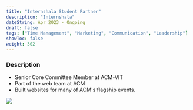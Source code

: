 ```yaml
---
title: "Internshala Student Partner"
description: "Internshala"
dateString: Apr 2023 - Ongoing
draft: false
tags: ["Time Management", "Marketing", "Communication", "Leadership"]
showToc: false
weight: 302
---
```


### Description

- Senior Core Committee Member at ACM-VIT
- Part of the web team at ACM
- Built websites for many of ACM's flagship events.

![](/experience/internshala.png#center)

